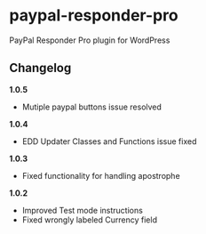 paypal-responder-pro
====================

PayPal Responder Pro plugin for WordPress

Changelog
-------

**1.0.5**
* Mutiple paypal buttons issue resolved

**1.0.4**
* EDD Updater Classes and Functions issue fixed

**1.0.3**
* Fixed functionality for handling apostrophe 

**1.0.2**
* Improved Test mode instructions
* Fixed wrongly labeled Currency field
